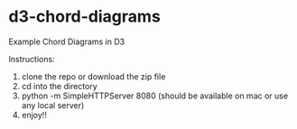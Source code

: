 d3-chord-diagrams
=================

Example Chord Diagrams in D3

Instructions:
1. clone the repo or download the zip file
2. cd into the directory
3. python -m SimpleHTTPServer 8080  (should be available on mac or use any local server)
4. enjoy!!